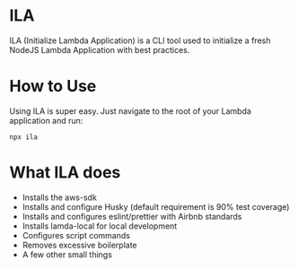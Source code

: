 # **ILA**

ILA (Initialize Lambda Application) is a CLI tool used to initialize a fresh NodeJS Lambda Application with best practices.

# How to Use

Using ILA is super easy. Just navigate to the root of your Lambda application and run:

```shell
npx ila
```

# What ILA does

- Installs the aws-sdk
- Installs and configure Husky (default requirement is 90% test coverage)
- Installs and configures eslint/prettier with Airbnb standards
- Installs lamda-local for local development
- Configures script commands
- Removes excessive boilerplate
- A few other small things
